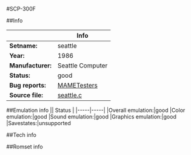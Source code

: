 #SCP-300F

##Info

||Info|
|-----|-----|
|**Setname:**|seattle
|**Year:**|1986
|**Manufacturer:**|Seattle Computer
|**Status:**|good
|**Bug reports:**|[MAMETesters](http://mametesters.org/view_all_set.php?type=1&temporary=y&search=seattle.c)
|**Source file:**|[seattle.c](https://github.com/mamedev/mame/blob/master/src/mess/drivers/seattle.c)

##Emulation info
|| Status |
|-----|-----|
|Overall emulation:|good
|Color emulation:|good
|Sound emulation:|good
|Graphics emulation:|good
|Savestates:|unsupported

##Tech info

##Romset info

<!--- START OF EDITED COMMENT DO NOT TOUCH TEXT ABOVE-->
